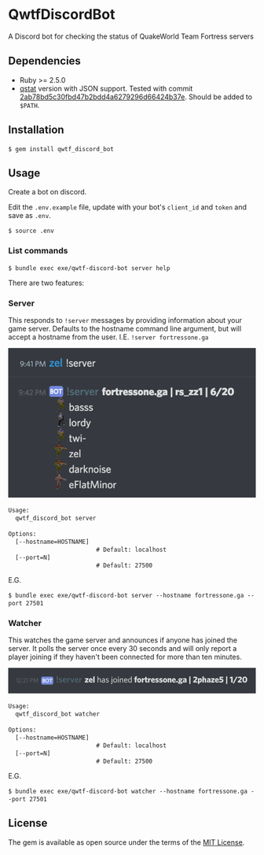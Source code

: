 # QwtfDiscordBot

A Discord bot for checking the status of QuakeWorld Team Fortress servers


## Dependencies

  - Ruby >= 2.5.0
  - [qstat](https://github.com/multiplay/qstat) version with JSON support.  Tested with commit [2ab78bd5c30fbd47b2bdd4a6279296d66424b37e](https://github.com/multiplay/qstat/tree/2ab78bd5c30fbd47b2bdd4a6279296d66424b37e). Should be added to `$PATH`.


## Installation

    $ gem install qwtf_discord_bot


## Usage

Create a bot on discord.

Edit the `.env.example` file, update with your bot's `client_id` and `token` and save as `.env`.

    $ source .env


### List commands

    $ bundle exec exe/qwtf-discord-bot server help

There are two features:


### Server

This responds to `!server` messages by providing information about your game
server. Defaults to the hostname command line argument, but will accept a
hostname from the user. I.E. `!server fortressone.ga`

![screenshot of bot responding to !server command](server_screenshot.png)

```
Usage:
  qwtf_discord_bot server

Options:
  [--hostname=HOSTNAME]
                         # Default: localhost
  [--port=N]
                         # Default: 27500
```

E.G.

    $ bundle exec exe/qwtf-discord-bot server --hostname fortressone.ga --port 27501


### Watcher

This watches the game server and announces if anyone has joined the server. It
polls the server once every 30 seconds and will only report a player joining if
they haven't been connected for more than ten minutes.

![screenshot of bot reporting player joining server](watcher_screenshot.png)

```
Usage:
  qwtf_discord_bot watcher

Options:
  [--hostname=HOSTNAME]
                         # Default: localhost
  [--port=N]
                         # Default: 27500
```

E.G.

    $ bundle exec exe/qwtf-discord-bot watcher --hostname fortressone.ga --port 27501


## License

The gem is available as open source under the terms of the [MIT License](https://opensource.org/licenses/MIT).
